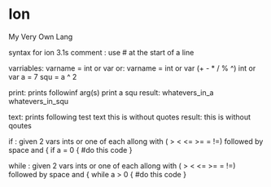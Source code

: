 # Ion
My Very Own Lang

syntax for ion 3.1s
comment : use # at the start of a line

varriables: varname = int or var
or: varname = int or var (+ - * / % ^) int or var
a = 7
squ = a ^ 2

print: prints followinf arg(s)
print a squ
result: whatevers_in_a  whatevers_in_squ

text: prints following test
text this is without quotes
result: this is without qoutes

if : given 2 vars ints or one of each allong with ( > < <= >= = !=) followed by space and {
if a = 0 {
  #do this code
}

while : given 2 vars ints or one of each allong with ( > < <= >= = !=) followed by space and {
while a > 0 {
   #do this code
}
